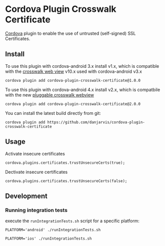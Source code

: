 Cordova Plugin Crosswalk Certificate
====================================

[Cordova](http://cordova.apache.org) plugin to enable the use of untrusted (self-signed) SSL Certificates.

## Install

To use this plugin with cordova-android 3.x install v1.x, which is compatible with the [crosswalk web view](https://crosswalk-project.org/) v10.x used with cordova-android v3.x

```
cordova plugin add cordova-plugin-crosswalk-certificate@1.0.0
```

To use this plugin with cordova-android 4.x install v2.x, which is compatbile with the new [pluggable crosswalk webview](https://crosswalk-project.org/documentation/cordova/cordova_4.html)
```
cordova plugin add cordova-plugin-crosswalk-certificate@2.0.0
```

You can install the latest build directly from git:
```
cordova plugin add https://github.com/danjarvis/cordova-plugin-crosswalk-certificate
```

## Usage

Activate insecure certificates
```
cordova.plugins.certificates.trustUnsecureCerts(true);
```

Dectivate insecure certificates
```
cordova.plugins.certificates.trustUnsecureCerts(false);
```

## Development

### Running integration tests

execute the `runIntegrationTests.sh` script for a specific platform:

```
PLATFORM='android' ./runIntegrationTests.sh
```

```
PLATFORM='ios' ./runIntegrationTests.sh
```

